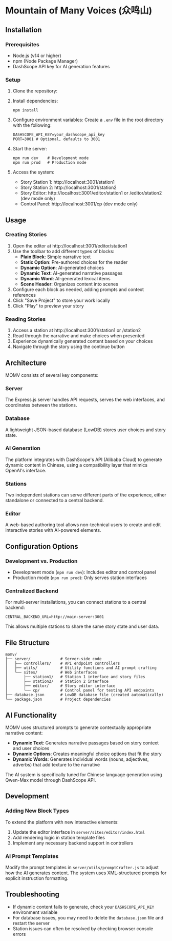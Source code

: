 # Mountain of Many Voices (众鸣山)

## Installation

### Prerequisites
- Node.js (v14 or higher)
- npm (Node Package Manager)
- DashScope API key for AI generation features

### Setup
1. Clone the repository:

2. Install dependencies:
   ```
   npm install
   ```

3. Configure environment variables:
   Create a `.env` file in the root directory with the following:
   ```
   DASHSCOPE_API_KEY=your_dashscope_api_key
   PORT=3001 # Optional, defaults to 3001
   ```

4. Start the server:
   ```
   npm run dev    # Development mode
   npm run prod   # Production mode
   ```

5. Access the system:
   - Story Station 1: http://localhost:3001/station1
   - Story Station 2: http://localhost:3001/station2
   - Story Editor: http://localhost:3001/editor/station1 or /editor/station2 (dev mode only)
   - Control Panel: http://localhost:3001/cp (dev mode only)

## Usage

### Creating Stories
1. Open the editor at http://localhost:3001/editor/station1
2. Use the toolbar to add different types of blocks:
   - **Plain Block**: Simple narrative text
   - **Static Option**: Pre-authored choices for the reader
   - **Dynamic Option**: AI-generated choices
   - **Dynamic Text**: AI-generated narrative passages
   - **Dynamic Word**: AI-generated lexical items
   - **Scene Header**: Organizes content into scenes
3. Configure each block as needed, adding prompts and context references
4. Click "Save Project" to store your work locally
5. Click "Play" to preview your story

### Reading Stories
1. Access a station at http://localhost:3001/station1 or /station2
2. Read through the narrative and make choices when presented
3. Experience dynamically generated content based on your choices
4. Navigate through the story using the continue button

## Architecture

MOMV consists of several key components:

### Server
The Express.js server handles API requests, serves the web interfaces, and coordinates between the stations.

### Database
A lightweight JSON-based database (LowDB) stores user choices and story state.

### AI Generation
The platform integrates with DashScope's API (Alibaba Cloud) to generate dynamic content in Chinese, using a compatibility layer that mimics OpenAI's interface.

### Stations
Two independent stations can serve different parts of the experience, either standalone or connected to a central backend.

### Editor
A web-based authoring tool allows non-technical users to create and edit interactive stories with AI-powered elements.

## Configuration Options

### Development vs. Production
- Development mode (`npm run dev`): Includes editor and control panel
- Production mode (`npm run prod`): Only serves station interfaces

### Centralized Backend
For multi-server installations, you can connect stations to a central backend:
```
CENTRAL_BACKEND_URL=http://main-server:3001
```

This allows multiple stations to share the same story state and user data.

## File Structure
```
momv/
├── server/             # Server-side code
│   ├── controllers/    # API endpoint controllers
│   ├── utils/          # Utility functions and AI prompt crafting
│   └── sites/          # Web interfaces
│       ├── station1/   # Station 1 interface and story files
│       ├── station2/   # Station 2 interface 
│       ├── editor/     # Story editor interface
│       └── cp/         # Control panel for testing API endpoints
├── database.json       # LowDB database file (created automatically)
└── package.json        # Project dependencies
```

## AI Functionality

MOMV uses structured prompts to generate contextually appropriate narrative content:

- **Dynamic Text**: Generates narrative passages based on story context and user choices
- **Dynamic Options**: Creates meaningful choice options that fit the story
- **Dynamic Words**: Generates individual words (nouns, adjectives, adverbs) that add texture to the narrative

The AI system is specifically tuned for Chinese language generation using Qwen-Max model through DashScope API.

## Development

### Adding New Block Types
To extend the platform with new interactive elements:
1. Update the editor interface in `server/sites/editor/index.html`
2. Add rendering logic in station template files
3. Implement any necessary backend support in controllers

### AI Prompt Templates
Modify the prompt templates in `server/utils/promptCrafter.js` to adjust how the AI generates content. The system uses XML-structured prompts for explicit instruction formatting.

## Troubleshooting

- If dynamic content fails to generate, check your `DASHSCOPE_API_KEY` environment variable
- For database issues, you may need to delete the `database.json` file and restart the server
- Station issues can often be resolved by checking browser console errors